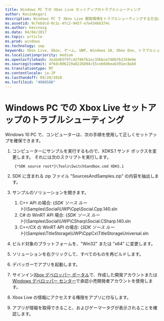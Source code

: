 ```yaml
---
title: Windows PC での Xbox Live セットアップのトラブルシューティング
author: KevinAsgari
description: Windows PC で Xbox Live 開発環境をトラブルシューティングする方法について説明します。
ms.assetid: 9cfebdcd-0c1c-4fc2-9457-e7e434b6374c
ms.author: kevinasg
ms.date: 04/04/2017
ms.topic: article
ms.prod: windows
ms.technology: uwp
keywords: Xbox Live, Xbox, ゲーム, UWP, Windows 10, Xbox One, トラブルシューティング
ms.localizationpriority: medium
ms.openlocfilehash: 3eabd83f9fc42f86fb1ec35bbce7d8b7b2359e0e
ms.sourcegitcommit: 4f6dc806229a8226894c55ceb6d6eab391ec8ab6
ms.translationtype: MT
ms.contentlocale: ja-JP
ms.lasthandoff: 09/20/2018
ms.locfileid: "4086588"
---
```

# <a name="troubleshooting-xbox-live-setup-on-windows-pc"></a>Windows PC での Xbox Live セットアップのトラブルシューティング

Windows 10 PC で、コンピューターは、次の手順を使用して正しくセットアップを確保できます。

1. コンピューターにサンプルを実行するもので、XDKS.1 サンド ボックスを変更します。  それには次のスクリプトを実行します。

        {*SDK source root*}\Tools\SwitchSandbox.cmd XDKS.1

1. SDK に含まれる zip ファイル "SourcesAndSamples.zip" の内容を抽出します。
1. サンプルのソリューションを開きます。
    1. C++ API の場合: {*SDK ソース ルート*}\Samples\Social\UWP\Cpp\Social.Cpp.140.sln
    1. C# の WinRT API 場合: {*SDK ソース ルート*}\Samples\Social\UWP\CSharp\Social.CSharp.140.sln
    1. C++/CX の WinRT API の場合: {*SDK ソース ルート*}\Samples\TitleStorage\UWP\CppCx\TitleStorageUniversal.sln
1. ビルド対象のプラットフォームを、"Win32" または "x64" に変更します。
1. ソリューションを右クリックして、すべてのものを再ビルドします。
1. デバッガーでアプリを起動します。
1. サインイン[Xbox デベロッパー ポータル](https://xdp.xboxlive.com)で、作成した開発アカウントまたは[Windows デベロッパー センター](https://developer.microsoft.com/dashboard/windows/overview)で承認小売開発者アカウントを使用します。
1. Xbox Live の情報にアクセスする権限をアプリに付与します。
1. アプリが情報を取得できること、およびゲーマータグが表示されることを確認します。